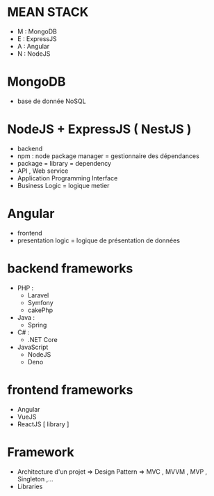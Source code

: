 # MEAN STACK
- M : MongoDB
- E : ExpressJS 
- A : Angular
- N : NodeJS
# MongoDB 
- base de donnée NoSQL
# NodeJS + ExpressJS ( NestJS )
- backend 
- npm : node package manager = gestionnaire des dépendances 
- package = library = dependency
- API , Web service 
- Application Programming Interface
- Business Logic = logique metier
# Angular 
- frontend
- presentation logic = logique de présentation de données 
# backend frameworks
- PHP :
    -   Laravel
    -   Symfony
    -   cakePhp
- Java :
    -   Spring
- C# :
    -   .NET Core
- JavaScript
    -   NodeJS
    -   Deno
# frontend frameworks
- Angular
- VueJS
- ReactJS [ library ]
# Framework
- Architecture d'un projet => Design Pattern => MVC , MVVM , MVP , Singleton ,...
- Libraries